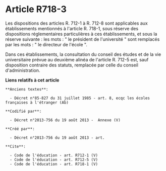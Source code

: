 # Article R718-3

Les dispositions des articles R. 712-1 à R. 712-8 sont applicables aux établissements mentionnés à l'article R. 718-1, sous
réserve des dispositions réglementaires particulières à ces établissements, et sous la réserve suivante : les mots : " le
président de l'université " sont remplacés par les mots : " le directeur de l'école ". 

Dans ces établissements, la consultation du conseil des études et de la vie universitaire prévue au deuxième alinéa de
l'article R. 712-5 est, sauf disposition contraire des statuts, remplacée par celle du conseil d'administration.

**Liens relatifs à cet article**

	**Anciens textes**:

	  - Décret n°85-827 du 31 juillet 1985 - art. 8, ecqc les écoles françaises à l'étranger (Ab)

	**Codifié par**:

	  - Décret n°2013-756 du 19 août 2013 -  Annexe (V)

	**Créé par**:

	  - Décret n°2013-756 du 19 août 2013 - art.

	**Cite**:

	  - Code de l'éducation - art. R712-1 (V)
	  - Code de l'éducation - art. R712-5 (V)
	  - Code de l'éducation - art. R718-1 (V)
